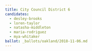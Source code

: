 ```yaml
---
title: City Council District 6
candidates:
  - desley-brooks
  - loren-taylor
  - natasha-middleton
  - maria-rodriguez
  - mya-whitaker
ballot: _ballots/oakland/2018-11-06.md
---
```

